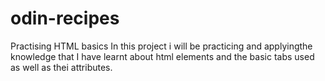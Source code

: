 # odin-recipes
Practising HTML basics
In this project i will be practicing and applyingthe knowledge that I have learnt about html elements and the basic tabs used as well as thei attributes.